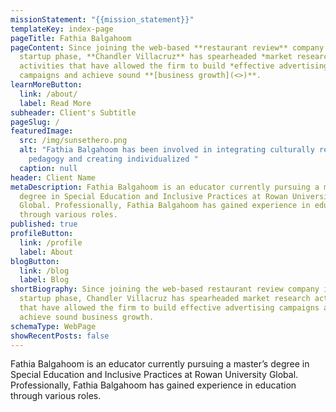 ```yaml
---
missionStatement: "{{mission_statement}}"
templateKey: index-page
pageTitle: Fathia Balgahoom
pageContent: Since joining the web-based **restaurant review** company in its
  startup phase, **Chandler Villacruz** has spearheaded *market research*
  activities that have allowed the firm to build *effective advertising*
  campaigns and achieve sound **[business growth](<>)**.
learnMoreButton:
  link: /about/
  label: Read More
subheader: Client's Subtitle
pageSlug: /
featuredImage:
  src: /img/sunsethero.png
  alt: "Fathia Balgahoom has been involved in integrating culturally relevant
    pedagogy and creating individualized "
  caption: null
header: Client Name
metaDescription: Fathia Balgahoom is an educator currently pursuing a master’s
  degree in Special Education and Inclusive Practices at Rowan University
  Global. Professionally, Fathia Balgahoom has gained experience in education
  through various roles.
published: true
profileButton:
  link: /profile
  label: About
blogButton:
  link: /blog
  label: Blog
shortBiography: Since joining the web-based restaurant review company in its
  startup phase, Chandler Villacruz has spearheaded market research activities
  that have allowed the firm to build effective advertising campaigns and
  achieve sound business growth.
schemaType: WebPage
showRecentPosts: false
---
```

Fathia Balgahoom is an educator currently pursuing a master’s degree in Special Education and Inclusive Practices at Rowan University Global. Professionally, Fathia Balgahoom has gained experience in education through various roles.